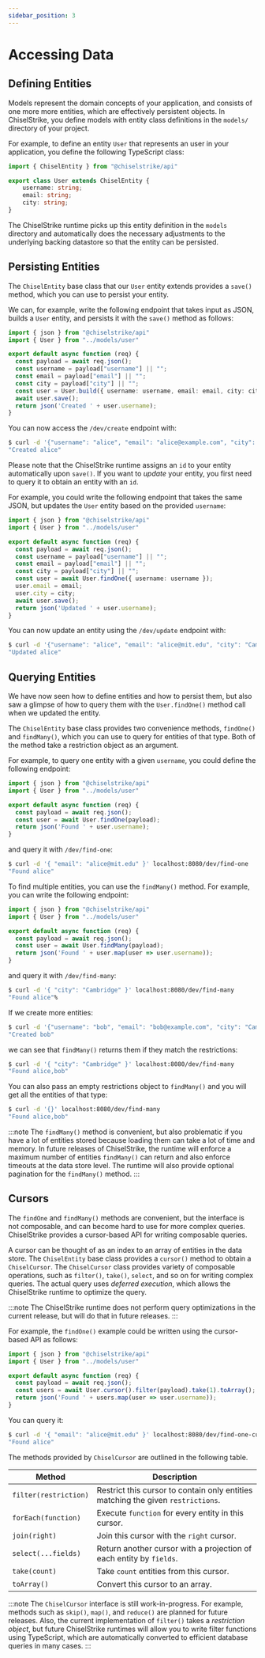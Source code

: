```yaml
---
sidebar_position: 3
---
```

# Accessing Data

## Defining Entities

Models represent the domain concepts of your application, and consists of one more more entities, which are effectively persistent objects.
In ChiselStrike, you define models with entity class definitions in the `models/` directory of your project.

For example, to define an entity `User` that represents an user in your application, you define the following TypeScript class:

```typescript title="models/user.ts"
import { ChiselEntity } from "@chiselstrike/api"

export class User extends ChiselEntity {
    username: string;
    email: string;
    city: string;
}
```

The ChiselStrike runtime picks up this entity definition in the `models` directory and automatically does the necessary adjustments to the underlying backing datastore so that the entity can be persisted.

## Persisting Entities

The `ChiselEntity` base class that our `User` entity extends provides a `save()` method, which you can use to persist your entity.

We can, for example, write the following endpoint that takes input as JSON, builds a `User` entity, and persists it with the `save()` method as follows:

```typescript title="endpoints/create.ts"
import { json } from "@chiselstrike/api"
import { User } from "../models/user"

export default async function (req) {
  const payload = await req.json();
  const username = payload["username"] || "";
  const email = payload["email"] || "";
  const city = payload["city"] || "";
  const user = User.build({ username: username, email: email, city: city });
  await user.save();
  return json('Created ' + user.username);
}
```

You can now access the `/dev/create` endpoint with:

```bash
$ curl -d '{"username": "alice", "email": "alice@example.com", "city": "Cambridge" }' localhost:8080/dev/create
"Created alice"
```

Please note that the ChiselStrike runtime assigns an `id` to your entity automatically upon `save()`. If you want to _update_ your entity, you first need to query it to obtain an entity with an `id`.

For example, you could write the following endpoint that takes the same JSON, but updates the `User` entity based on the provided `username`:

```typescript title="endpoints/update.ts"
import { json } from "@chiselstrike/api"
import { User } from "../models/user"

export default async function (req) {
  const payload = await req.json();
  const username = payload["username"] || "";
  const email = payload["email"] || "";
  const city = payload["city"] || "";
  const user = await User.findOne({ username: username });
  user.email = email;
  user.city = city;
  await user.save();
  return json('Updated ' + user.username);
}
```

You can now update an entity using the `/dev/update` endpoint with:

```bash
$ curl -d '{"username": "alice", "email": "alice@mit.edu", "city": "Cambridge" }' localhost:8080/dev/update
"Updated alice"
```

## Querying Entities

We have now seen how to define entities and how to persist them, but also saw a glimpse of how to query them with the `User.findOne()` method call when we updated the entity.

The `ChiselEntity` base class provides two convenience methods, `findOne()` and `findMany()`, which you can use to query for entities of that type. Both of the method take a restriction object as an argument.

For example, to query one entity with a given `username`, you could define the following endpoint:

```typescript title="endpoints/find-one.ts"
import { json } from "@chiselstrike/api"
import { User } from "../models/user"

export default async function (req) {
  const payload = await req.json();
  const user = await User.findOne(payload);
  return json('Found ' + user.username);
}
```

and query it with `/dev/find-one`:

```bash
$ curl -d '{ "email": "alice@mit.edu" }' localhost:8080/dev/find-one
"Found alice"
```

To find multiple entities, you can use the `findMany()` method. For example, you can write the following endpoint:

```typescript title="endpoints/find-many.ts"
import { json } from "@chiselstrike/api"
import { User } from "../models/user"

export default async function (req) {
  const payload = await req.json();
  const user = await User.findMany(payload);
  return json('Found ' + user.map(user => user.username));
}
```

and query it with `/dev/find-many`:

```bash
$ curl -d '{ "city": "Cambridge" }' localhost:8080/dev/find-many
"Found alice"%
```

If we create more entities:

```bash
$ curl -d '{"username": "bob", "email": "bob@example.com", "city": "Cambridge" }' localhost:8080/dev/create
"Created bob"
```

we can see that `findMany()` returns them if they match the restrictions:

```bash
$ curl -d '{ "city": "Cambridge" }' localhost:8080/dev/find-many
"Found alice,bob"
```

You can also pass an empty restrictions object to `findMany()` and you will get all the entities of that type:

```bash
$ curl -d '{}' localhost:8080/dev/find-many
"Found alice,bob"
```

:::note
The `findMany()` method is convenient, but also problematic if you have a lot of
entities stored because loading them can take a lot of time and memory. In future
releases of ChiselStrike, the runtime will enforce a maximum number of entities
`findMany()` can return and also enforce timeouts at the data store level. The
runtime will also provide optional pagination for the `findMany()` method. 
:::

## Cursors

The `findOne` and `findMany()` methods are convenient, but the interface is not
composable, and can become hard to use for more complex queries. ChiselStrike
provides a cursor-based API for writing composable queries.

A cursor can be thought of as an index to an array of entities in the data store.
The `ChiselEntity` base class provides a `cursor()` method to obtain a `ChiselCursor`.
The `ChiselCursor` class provides variety of composable operations, such as `filter()`, `take()`, `select`, and so on for writing complex queries.
The actual query uses _deferred execution_, which allows the ChiselStrike runtime to optimize the query.

:::note
The ChiselStrike runtime does not perform query optimizations in the current release, but will do that in future releases.
:::

For example, the `findOne()` example could be written using the cursor-based API as follows:

```typescript title="endpoints/find-one-cursor.ts"
import { json } from "@chiselstrike/api"
import { User } from "../models/user"

export default async function (req) {
  const payload = await req.json();
  const users = await User.cursor().filter(payload).take(1).toArray();
  return json('Found ' + users.map(user => user.username));
}
```

You can query it:

```bash
$ curl -d '{ "email": "alice@mit.edu" }' localhost:8080/dev/find-one-cursor
"Found alice"
```

The methods provided by `ChiselCursor` are outlined in the following table.

| Method                | Description |
| --------------------- | ----------- |
| `filter(restriction)` | Restrict this cursor to contain only entities matching the given `restrictions`. |
| `forEach(function)`   | Execute `function` for every entity in this cursor. |
| `join(right)`         | Join this cursor with the `right` cursor. |
| `select(...fields)`   | Return another cursor with a projection of each entity by `fields`.      |
| `take(count)`         | Take `count` entities from this cursor. |
| `toArray()`           | Convert this cursor to an array.  |

:::note
The `ChiselCursor` interface is still work-in-progress. For example, methods such as `skip()`,  `map()`, and `reduce()` are planned for future releases.
Also, the current implementation of `filter()` takes a _restriction object_, but future ChiselStrike runtimes will allow you to write filter functions using TypeScript, which are automatically converted to efficient database queries in many cases.
:::
